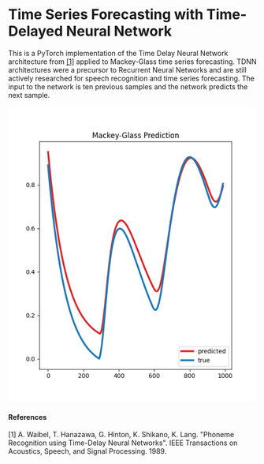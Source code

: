 # Time Series Forecasting with Time-Delayed Neural Network

This is a PyTorch implementation of the Time Delay Neural Network architecture from [[1]](#1) applied to Mackey-Glass time series forecasting. TDNN architectures were a precursor to Recurrent Neural Networks and are still actively researched for speech recognition and time series forecasting. The input to the network is ten previous samples and the network predicts the next sample. 

![](https://github.com/btilmon/TDNN/blob/master/figs/Figure_1.png)



#### References
<a id="1">[1]</a> 
A. Waibel, T. Hanazawa, G. Hinton, K. Shikano, K. Lang. 
"Phoneme Recognition using Time-Delay Neural Networks".
IEEE Transactions on Acoustics, Speech, and Signal Processing. 1989.

